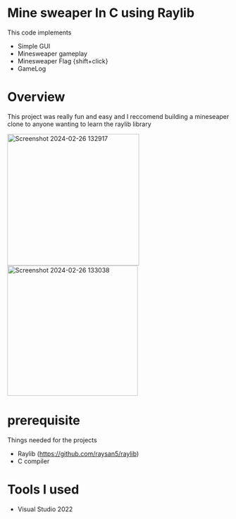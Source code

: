 # Mine sweaper In C using Raylib

This code implements
  - Simple GUI
  - Minesweaper gameplay
  - Minesweaper Flag {shift+click}
  - GameLog 

# Overview

This project was really fun and easy and I reccomend building a mineseaper clone to anyone wanting to learn the raylib library

<img width="299" alt="Screenshot 2024-02-26 132917" src="https://github.com/AlexanderMeade/MinesweaperC/assets/128431625/5c999fcc-7355-45f3-99bb-341385ebc1d3">
<img width="296" alt="Screenshot 2024-02-26 133038" src="https://github.com/AlexanderMeade/MinesweaperC/assets/128431625/a2598640-6410-42d4-a327-55ec7982686e">

# prerequisite
Things needed for the projects
  - Raylib (https://github.com/raysan5/raylib)
  - C compiler

# Tools I used
  - Visual Studio 2022
